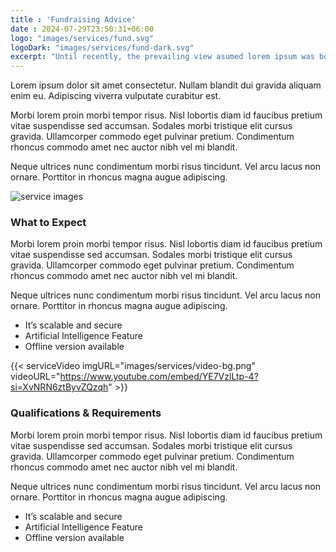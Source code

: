 ```yaml
---
title : 'Fundraising Advice'
date : 2024-07-29T23:50:31+06:00
logo: "images/services/fund.svg"
logoDark: "images/services/fund-dark.svg"
excerpt: "Until recently, the prevailing view asumed lorem ipsum was born as nonsense text."
---
```


Lorem ipsum dolor sit amet consectetur. Nullam blandit dui gravida aliquam enim eu. Adipiscing viverra vulputate curabitur est.

Morbi lorem proin morbi tempor risus. Nisl lobortis diam id faucibus pretium vitae suspendisse sed accumsan. Sodales morbi tristique elit cursus gravida. Ullamcorper commodo eget pulvinar pretium. Condimentum rhoncus commodo amet nec auctor nibh vel mi blandit.

Neque ultrices nunc condimentum morbi risus tincidunt. Vel arcu lacus non ornare. Porttitor in rhoncus magna augue adipiscing.

![service images](/images/services/service-single1.png)
### What to Expect
Morbi lorem proin morbi tempor risus. Nisl lobortis diam id faucibus pretium vitae suspendisse sed accumsan. Sodales morbi tristique elit cursus gravida. Ullamcorper commodo eget pulvinar pretium. Condimentum rhoncus commodo amet nec auctor nibh vel mi blandit.

Neque ultrices nunc condimentum morbi risus tincidunt. Vel arcu lacus non ornare. Porttitor in rhoncus magna augue adipiscing.

- It’s scalable and secure
- Artificial Intelligence Feature
- Offline version available

{{< serviceVideo imgURL="images/services/video-bg.png" videoURL="https://www.youtube.com/embed/YE7VzlLtp-4?si=XvNRN6ztByvZQzqh" >}}

### Qualifications & Requirements
Morbi lorem proin morbi tempor risus. Nisl lobortis diam id faucibus pretium vitae suspendisse sed accumsan. Sodales morbi tristique elit cursus gravida. Ullamcorper commodo eget pulvinar pretium. Condimentum rhoncus commodo amet nec auctor nibh vel mi blandit.

Neque ultrices nunc condimentum morbi risus tincidunt. Vel arcu lacus non ornare. Porttitor in rhoncus magna augue adipiscing.

- It’s scalable and secure
- Artificial Intelligence Feature
- Offline version available
